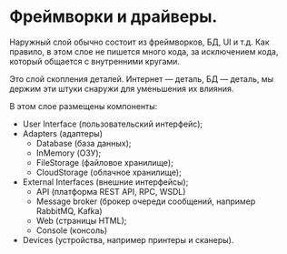 # Фреймворки и драйверы.

Наружный слой обычно состоит из фреймворков, БД, UI и т.д. Как правило, в этом слое не пишется много кода, за исключением кода, который общается с внутренними кругами.

Это слой скопления деталей. Интернет — деталь, БД — деталь, мы держим эти штуки снаружи для уменьшения их влияния.

В этом слое размещены компоненты:

* User Interface (пользовательский интерфейс);
* Adapters (адаптеры)
    * Database (база данных);
    * InMemory (ОЗУ);
    * FileStorage (файловое хранилище);
    * CloudStorage (облачное хранилище);
* External Interfaces (внешние интерфейсы);
    * API (платформа REST API, RPC, WSDL)
    * Message broker (брокер очереди сообщений, например RabbitMQ, Kafka)
    * Web (страницы HTML);
    * Console (консоль)
* Devices (устройства, например принтеры и сканеры).
